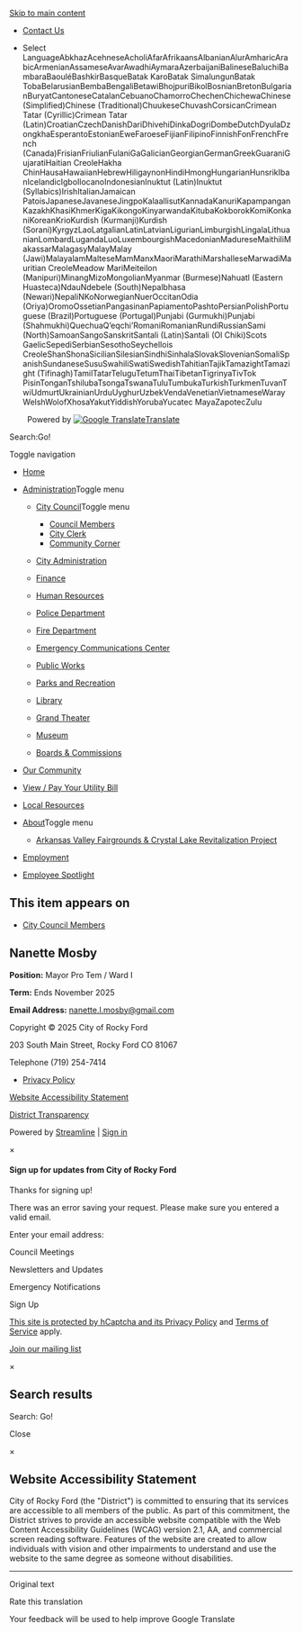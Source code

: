 [Skip to main content](https://www.cityofrockyfordco.gov/nanette-mosby/)

- [Contact Us](https://www.cityofrockyfordco.gov/contact-us)
- Select LanguageAbkhazAcehneseAcholiAfarAfrikaansAlbanianAlurAmharicArabicArmenianAssameseAvarAwadhiAymaraAzerbaijaniBalineseBaluchiBambaraBaouléBashkirBasqueBatak KaroBatak SimalungunBatak TobaBelarusianBembaBengaliBetawiBhojpuriBikolBosnianBretonBulgarianBuryatCantoneseCatalanCebuanoChamorroChechenChichewaChinese (Simplified)Chinese (Traditional)ChuukeseChuvashCorsicanCrimean Tatar (Cyrillic)Crimean Tatar (Latin)CroatianCzechDanishDariDhivehiDinkaDogriDombeDutchDyulaDzongkhaEsperantoEstonianEweFaroeseFijianFilipinoFinnishFonFrenchFrench (Canada)FrisianFriulianFulaniGaGalicianGeorgianGermanGreekGuaraniGujaratiHaitian CreoleHakha ChinHausaHawaiianHebrewHiligaynonHindiHmongHungarianHunsrikIbanIcelandicIgboIlocanoIndonesianInuktut (Latin)Inuktut (Syllabics)IrishItalianJamaican PatoisJapaneseJavaneseJingpoKalaallisutKannadaKanuriKapampanganKazakhKhasiKhmerKigaKikongoKinyarwandaKitubaKokborokKomiKonkaniKoreanKrioKurdish (Kurmanji)Kurdish (Sorani)KyrgyzLaoLatgalianLatinLatvianLigurianLimburgishLingalaLithuanianLombardLugandaLuoLuxembourgishMacedonianMadureseMaithiliMakassarMalagasyMalayMalay (Jawi)MalayalamMalteseMamManxMaoriMarathiMarshalleseMarwadiMauritian CreoleMeadow MariMeiteilon (Manipuri)MinangMizoMongolianMyanmar (Burmese)Nahuatl (Eastern Huasteca)NdauNdebele (South)Nepalbhasa (Newari)NepaliNKoNorwegianNuerOccitanOdia (Oriya)OromoOssetianPangasinanPapiamentoPashtoPersianPolishPortuguese (Brazil)Portuguese (Portugal)Punjabi (Gurmukhi)Punjabi (Shahmukhi)QuechuaQʼeqchiʼRomaniRomanianRundiRussianSami (North)SamoanSangoSanskritSantali (Latin)Santali (Ol Chiki)Scots GaelicSepediSerbianSesothoSeychellois CreoleShanShonaSicilianSilesianSindhiSinhalaSlovakSlovenianSomaliSpanishSundaneseSusuSwahiliSwatiSwedishTahitianTajikTamazightTamazight (Tifinagh)TamilTatarTeluguTetumThaiTibetanTigrinyaTivTok PisinTonganTshilubaTsongaTswanaTuluTumbukaTurkishTurkmenTuvanTwiUdmurtUkrainianUrduUyghurUzbekVendaVenetianVietnameseWarayWelshWolofXhosaYakutYiddishYorubaYucatec MayaZapotecZulu
  
    Powered by [![Google Translate](https://www.gstatic.com/images/branding/googlelogo/1x/googlelogo_color_42x16dp.png)Translate](https://translate.google.com)

Search:Go!

Toggle navigation

- [Home](https://www.cityofrockyfordco.gov)
- [Administration](https://www.cityofrockyfordco.gov/administration)Toggle menu
  
  - [City Council](https://www.cityofrockyfordco.gov/city-council)Toggle menu
    
    - [Council Members](https://www.cityofrockyfordco.gov/city-council-members)
    - [City Clerk](https://www.cityofrockyfordco.gov/rebecca-korinek)
    - [Community Corner](https://www.cityofrockyfordco.gov/community-corner)
  - [City Administration](https://www.cityofrockyfordco.gov/city-staff)
  - [Finance](https://www.cityofrockyfordco.gov/financials)
  - [Human Resources](https://www.cityofrockyfordco.gov/human-resources)
  - [Police Department](https://www.cityofrockyfordco.gov/rocky-ford-police-department)
  - [Fire Department](https://www.cityofrockyfordco.gov/rocky-ford-fire-department-emergency-service)
  - [Emergency Communications Center](https://www.cityofrockyfordco.gov/rocky-ford-emergency-communications-center)
  - [Public Works](https://www.cityofrockyfordco.gov/public-works-water-department)
  - [Parks and Recreation](https://www.cityofrockyfordco.gov/rocky-ford-parks-and-recreation)
  - [Library](https://www.cityofrockyfordco.gov/rocky-ford-public-library-49d7a90)
  - [Grand Theater](https://www.cityofrockyfordco.gov/grand-theater)
  - [Museum](https://www.cityofrockyfordco.gov/rocky-ford-museum)
  - [Boards &amp; Commissions](https://www.cityofrockyfordco.gov/boards-commissions)
- [Our Community](https://www.cityofrockyfordco.gov/our-community)
- [View / Pay Your Utility Bill](https://www.cityofrockyfordco.gov/pay-your-utility-bill)
- [Local Resources](https://www.cityofrockyfordco.gov/local-resources)
- [About](https://www.cityofrockyfordco.gov/welcome-to-rocky-ford)Toggle menu
  
  - [Arkansas Valley Fairgrounds &amp; Crystal Lake Revitalization Project](https://www.cityofrockyfordco.gov/crystal-lake-revitaization)
- [Employment](https://www.cityofrockyfordco.gov/employment-opportunities)
- [Employee Spotlight](https://www.cityofrockyfordco.gov/employee-spotlight)

## This item appears on

- [City Council Members](https://www.cityofrockyfordco.gov/city-council-members)

## Nanette Mosby

**Position:** Mayor Pro Tem / Ward I

**Term:** Ends November 2025

**Email Address:** [nanette.l.mosby@gmail.com](mailto:nanette.l.mosby@gmail.com)

Copyright © 2025 City of Rocky Ford

203 South Main Street, Rocky Ford CO 81067

Telephone (719) 254-7414

- [Privacy Policy](https://www.cityofrockyfordco.gov/privacy-policy)

[Website Accessibility Statement](https://www.cityofrockyfordco.gov/nanette-mosby)

[District Transparency](https://www.cityofrockyfordco.gov/nanette-mosby/transparency.html "Special District Transparency Report")

Powered by [Streamline](https://www.getstreamline.com "Streamline: Technology for Special Districts") | [Sign in](https://www.cityofrockyfordco.gov/users/sign_in?destination=%2Fnanette-mosby)

×

#### Sign up for updates from City of Rocky Ford

Thanks for signing up!

There was an error saving your request. Please make sure you entered a valid email.

Enter your email address:

Council Meetings

Newsletters and Updates

Emergency Notifications

Sign Up

[This site is protected by hCaptcha and its Privacy Policy](https://hcaptcha.com/privacy) and [Terms of Service](https://hcaptcha.com/terms) apply.

[Join our mailing list](https://www.cityofrockyfordco.gov/nanette-mosby)

×

## Search results

Search: Go!

Close

×

## Website Accessibility Statement

City of Rocky Ford (the "District") is committed to ensuring that its services are accessible to all members of the public. As part of this commitment, the District strives to provide an accessible website compatible with the Web Content Accessibility Guidelines (WCAG) version 2.1, AA, and commercial screen reading software. Features of the website are created to allow individuals with vision and other impairments to understand and use the website to the same degree as someone without disabilities.

* * *

Original text

Rate this translation

Your feedback will be used to help improve Google Translate